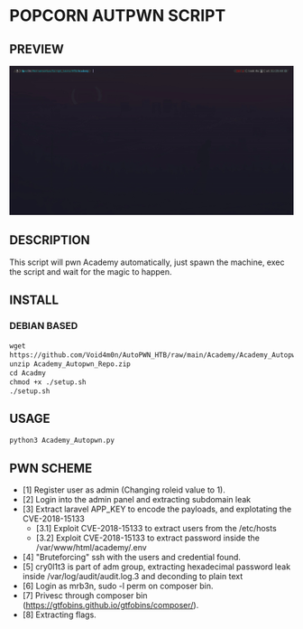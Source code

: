 # POPCORN AUTPWN SCRIPT

## PREVIEW

![](./utils/Academy_Autopwn.gif)

## DESCRIPTION

This script will pwn Academy automatically, just spawn the machine, exec the script and wait for the magic to happen.

## INSTALL

### DEBIAN BASED
```
wget https://github.com/Void4m0n/AutoPWN_HTB/raw/main/Academy/Academy_Autopwn_Repo.zip
unzip Academy_Autopwn_Repo.zip
cd Acadmy
chmod +x ./setup.sh
./setup.sh
```
## USAGE

```
python3 Academy_Autopwn.py
```
## PWN SCHEME

- [1] Register user as admin (Changing roleid value to 1).
- [2] Login into the admin panel and extracting subdomain leak 
- [3] Extract laravel APP_KEY to encode the payloads, and explotating the CVE-2018-15133 
    - [3.1] Exploit CVE-2018-15133 to extract users from the /etc/hosts
    - [3.2] Exploit CVE-2018-15133 to extract password inside the /var/www/html/academy/.env 
- [4] "Bruteforcing" ssh with the users and credential found.
- [5] cry0l1t3 is part of adm group, extracting hexadecimal password leak inside /var/log/audit/audit.log.3 and deconding to plain text  
- [6] Login as mrb3n, sudo -l perm on composer bin.
- [7] Privesc through composer bin (https://gtfobins.github.io/gtfobins/composer/).
- [8] Extracting flags.

